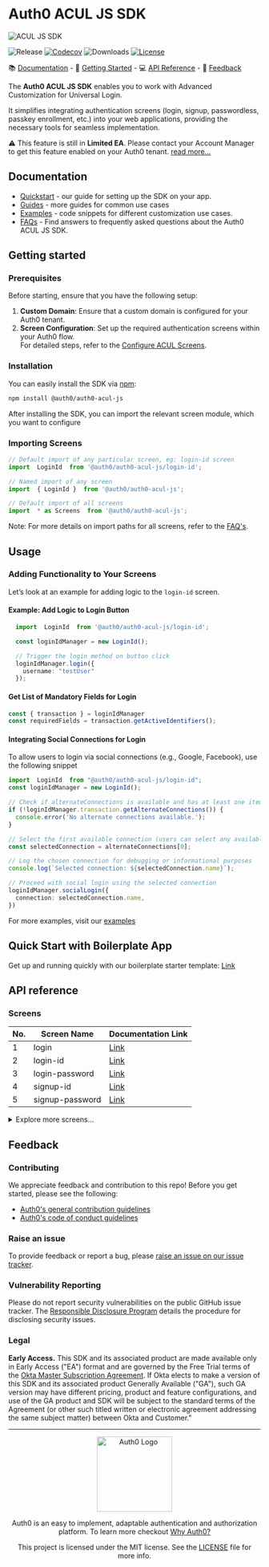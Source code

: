 # Auth0 ACUL JS SDK

![ACUL JS SDK](https://cdn.auth0.com/website/sdks/banners/auth0-acul-js-banner.png)

![Release](https://img.shields.io/npm/v/auth0-acul-js)
[![Codecov](https://img.shields.io/codecov/c/github/auth0/auth0-acul-js)](https://codecov.io/gh/auth0/auth0-acul-js)
![Downloads](https://img.shields.io/npm/dw/auth0-acul-js)
[![License](https://img.shields.io/:license-mit-blue.svg?style=flat)](https://opensource.org/licenses/MIT)

📚 [Documentation](#documentation) - 🚀 [Getting Started](#getting-started) - 💻 [API Reference](#api-reference) - 💬 [Feedback](#feedback)

The **Auth0 ACUL JS SDK** enables you to work with Advanced Customization for Universal Login.

It simplifies integrating authentication screens (login, signup, passwordless, passkey enrollment, etc.) into your web applications, providing the necessary tools for seamless implementation.

⚠ This feature is still in **Limited EA**. Please contact your Account Manager to get this feature enabled on your Auth0 tenant. [read more...](#legal)

##  Documentation

- [Quickstart](https://auth0.com/docs/customize/login-pages/advanced-customizations/getting-started/sdk-quickstart) - our guide for setting up the SDK on your app.
- [Guides](https://auth0.com/docs/customize/login-pages/advanced-customizations/screens) - more guides for common use cases
- [Examples](https://github.com/auth0/universal-login/tree/master/packages/auth0-acul-js/examples) - code snippets for different customization use cases.
- [FAQs](FAQ.md) - Find answers to frequently asked questions about the Auth0 ACUL JS SDK.

##  Getting started

### Prerequisites
Before starting, ensure that you have the following setup:

1. **Custom Domain**: Ensure that a custom domain is configured for your Auth0 tenant.
2. **Screen Configuration**: Set up the required authentication screens within your Auth0 flow.  
   For detailed steps, refer to the [Configure ACUL Screens](https://auth0.com/docs/customize/login-pages/advanced-customizations/getting-started/configure-acul-screens).

### Installation

You can easily install the SDK via [npm](https://npmjs.org):

```sh
npm install @auth0/auth0-acul-js
```


After installing the SDK, you can import the relevant screen module, which you want to configure

### Importing Screens

```js
// Default import of any particular screen, eg: login-id screen
import  LoginId  from '@auth0/auth0-acul-js/login-id'; 

// Named import of any screen
import  { LoginId }  from '@auth0/auth0-acul-js'; 

// Default import of all screens
import  * as Screens  from '@auth0/auth0-acul-js'; 

```
Note: For more details on import paths for all screens, refer to the [FAQ's](FAQ.md).

## Usage

### Adding Functionality to Your Screens

Let’s look at an example for adding logic to the `login-id` screen.

#### Example: Add Logic to Login Button
```typescript
  import  LoginId  from '@auth0/auth0-acul-js/login-id';

  const loginIdManager = new LoginId();

  // Trigger the login method on button click
  loginIdManager.login({
    username: "testUser"
  });
``` 

#### Get List of Mandatory Fields for Login
 ```typescript
 const { transaction } = loginIdManager
 const requiredFields = transaction.getActiveIdentifiers();
 ```

 #### Integrating Social Connections for Login
To allow users to login via social connections (e.g., Google, Facebook), use the following snippet

```typescript
import  LoginId  from "@auth0/auth0-acul-js/login-id";
const loginIdManager = new LoginId();

// Check if alternateConnections is available and has at least one item
if (!loginIdManager.transaction.getAlternateConnections()) {
  console.error('No alternate connections available.');
}

// Select the first available connection (users can select any available connection)
const selectedConnection = alternateConnections[0];

// Log the chosen connection for debugging or informational purposes
console.log(`Selected connection: ${selectedConnection.name}`);

// Proceed with social login using the selected connection
loginIdManager.socialLogin({
  connection: selectedConnection.name,
})
```
For more examples, visit our [examples](https://github.com/auth0/universal-login/blob/master/packages/auth0-acul-js/examples/login-id.md)

## Quick Start with Boilerplate App
Get up and running quickly with our boilerplate starter template: [Link](https://github.com/auth0/auth0-acul-react-boilerplate)

##  API reference
### Screens

| No. | Screen Name       | Documentation Link                                                                                      |
|--------|-------------------|-------------------------------------------------------------------------------------------|
| 1      | login             | [Link](https://auth0.github.io/universal-login/classes/Classes.Login.html)                 |
| 2      | login-id          | [Link](https://auth0.github.io/universal-login/classes/Classes.LoginId.html)              |
| 3      | login-password    | [Link](https://auth0.github.io/universal-login/classes/Classes.LoginPassword.html)         |
| 4      | signup-id         | [Link](https://auth0.github.io/universal-login/classes/Classes.SignupId.html)              |
| 5      | signup-password   | [Link](https://auth0.github.io/universal-login/classes/Classes.SignupPassword.html)        |

<details>
  <summary>Explore more screens...</summary>

| No. | Screen Name                                      | Documentation Link                                                                                                                        |
|--------|-------------------------------------------|-----------------------------------------------------------------------------------------------------------------------------|
| 6      | login-passwordless-email-code            | [Link](https://auth0.github.io/universal-login/classes/Classes.LoginPasswordlessEmailCode.html)                             |
| 7      | login-passwordless-sms-otp                | [Link](https://auth0.github.io/universal-login/classes/Classes.LoginPasswordlessSmsOtp.html)                                 |
| 8      | passkey-enrollment                        | [Link](https://auth0.github.io/universal-login/classes/Classes.PasskeyEnrollment.html)                                       |
| 9      | passkey-enrollment-local                  | [Link](https://auth0.github.io/universal-login/classes/Classes.PasskeyEnrollmentLocal.html)                                 |
| 10     | phone-identifier-enrollment               | [Link](https://auth0.github.io/universal-login/classes/Classes.PhoneIdentifierEnrollment.html)                               |
| 11     | phone-identifier-challenge                | [Link](https://auth0.github.io/universal-login/classes/Classes.PhoneIdentifierChallenge.html)                               |
| 12     | email-identifier-challenge                | [Link](https://auth0.github.io/universal-login/classes/Classes.EmailIdentifierChallenge.html)                               |
| 13     | interstitial-captcha                      | [Link](https://auth0.github.io/universal-login/classes/Classes.InterstitialCaptcha.html)                                     |
| 14     | reset-password-email                      | [Link](https://auth0.github.io/universal-login/classes/Classes.ResetPasswordEmail.html)                                     |
| 15     | reset-password-request                    | [Link](https://auth0.github.io/universal-login/classes/Classes.ResetPasswordRequest.html)                                   |
| 16     | reset-password                            | [Link](https://auth0.github.io/universal-login/classes/Classes.ResetPassword.html)                                         |
| 17     | reset-password-error                      | [Link](https://auth0.github.io/universal-login/classes/Classes.ResetPasswordError.html)                                     |
| 18     | reset-password-success                    | [Link](https://auth0.github.io/universal-login/classes/Classes.ResetPasswordSuccess.html)                                   |
| 19     | signup                                    | [Link](https://auth0.github.io/universal-login/classes/Classes.Signup.html)                                               |
| 20     | mfa-detect-browser-capabilities          | [Link](https://auth0.github.io/universal-login/classes/Classes.MfaDetectBrowserCapabilities.html)   |
| 21     | mfa-enroll-result          | [Link](https://auth0.github.io/universal-login/classes/Classes.MfaEnrollResult.html)   |
| 22     | mfa-begin-enroll-options                  | [Link](https://auth0.github.io/universal-login/classes/Classes.MfaBeginEnrollOptions.html)                                 |
| 23     | mfa-login-options          | [Link](https://auth0.github.io/universal-login/classes/Classes.MfaLoginOptions.html)   |
| 24     | mfa-push-enrollment-qr                    | [Link](https://auth0.github.io/universal-login/classes/Classes.MfaPushEnrollmentQr.html)                                  |
| 25     | mfa-push-welcome                          | [Link](https://auth0.github.io/universal-login/classes/Classes.MfaPushWelcome.html)                                        |
| 26     | mfa-push-challenge-push          | [Link](https://auth0.github.io/universal-login/classes/Classes.MfaPushChallengePush.html)   |
| 27     | mfa-push-list                             | [Link](https://auth0.github.io/universal-login/classes/Classes.MfaPushList.html)                                           |
| 28     | mfa-country-codes                         | [Link](https://auth0.github.io/universal-login/classes/Classes.MfaCountryCodes.html)                                       |
| 29     | mfa-sms-challenge                  |   [Link](https://auth0.github.io/universal-login/classes/Classes.MfaSmsChallenge.html)                                 |
| 30     | mfa-sms-enrollment                        | [Link](https://auth0.github.io/universal-login/classes/Classes.MfaSmsEnrollment.html)                                        |
| 31     | mfa-sms-list                  |   [Link](https://auth0.github.io/universal-login/classes/Classes.MfaSmsList.html)                                 |
| 32     | mfa-email-challenge          | [Link](https://auth0.github.io/universal-login/classes/Classes.MfaEmailChallenge.html)   |
| 33     | mfa-email-list          | [Link](https://auth0.github.io/universal-login/classes/Classes.MfaEmailList.html)   |
| 34     | mfa-otp-challenge          | [Link](https://auth0.github.io/universal-login/classes/Classes.MfaOtpChallenge.html)   |
| 35     | mfa-otp-enrollment-qr          | [Link](https://auth0.github.io/universal-login/classes/Classes.MfaOtpEnrollmentQr.html)   |
| 36     | reset-password-mfa-email-challenge          | [Link](https://auth0.github.io/universal-login/classes/Classes.ResetPasswordMfaEmailChallenge.html)   |
| 37     | reset-password-mfa-push-challenge-push          | [Link](https://auth0.github.io/universal-login/classes/Classes.ResetPasswordMfaPushChallengePush.html)   |
| 38     | reset-password-mfa-sms-challenge          | [Link](https://auth0.github.io/universal-login/classes/Classes.ResetPasswordMfaSmsChallenge.html)   |
| 39     | mfa-otp-enrollment-code          | [Link](https://auth0.github.io/universal-login/classes/Classes.MfaOtpEnrollmentCode.html)   |
| 40     | reset-password-mfa-otp-challenge          | [Link](https://auth0.github.io/universal-login/classes/Classes.ResetPasswordMfaOtpChallenge.html)   |
| 41     | reset-password-mfa-otp-challenge          | [Link](https://auth0.github.io/universal-login/classes/Classes.OrganizationSelection.html)   |
| 42     | organization-picker   | [Link](https://auth0.github.io/universal-login/classes/Classes.OrganizationPicker.html)        |

</details>





##  Feedback

### Contributing

We appreciate feedback and contribution to this repo! Before you get started, please see the following:

- [Auth0's general contribution guidelines](https://github.com/auth0/open-source-template/blob/master/GENERAL-CONTRIBUTING.md)
- [Auth0's code of conduct guidelines](https://github.com/auth0/open-source-template/blob/master/CODE-OF-CONDUCT.md)

### Raise an issue

To provide feedback or report a bug, please [raise an issue on our issue tracker](https://github.com/auth0/universal-login/issues).

### Vulnerability Reporting

Please do not report security vulnerabilities on the public GitHub issue tracker. The [Responsible Disclosure Program](https://auth0.com/responsible-disclosure-policy) details the procedure for disclosing security issues.

### Legal

**Early Access.** This SDK and its associated product are made available only in Early Access ("EA") format and are governed by the Free Trial terms of the [Okta Master Subscription Agreement](https://www.okta.com/agreements/#mastersubscriptionagreement). If Okta elects to make a version of this SDK and its associated product Generally Available ("GA"), such GA version may have different pricing, product and feature configurations, and use of the GA product and SDK will be subject to the standard terms of the Agreement (or other such titled written or electronic agreement addressing the same subject matter) between Okta and Customer."

---

<p align="center">
  <picture>
    <source media="(prefers-color-scheme: light)" srcset="https://cdn.auth0.com/website/sdks/logos/auth0_light_mode.png"   width="150">
    <source media="(prefers-color-scheme: dark)" srcset="https://cdn.auth0.com/website/sdks/logos/auth0_dark_mode.png" width="150">
    <img alt="Auth0 Logo" src="https://cdn.auth0.com/website/sdks/logos/auth0_light_mode.png" width="150">
  </picture>
</p>
<p align="center">Auth0 is an easy to implement, adaptable authentication and authorization platform. To learn more checkout <a href="https://auth0.com/why-auth0">Why Auth0?</a></p>
<p align="center">
This project is licensed under the MIT license. See the <a href="https://github.com/auth0/auth0.js/blob/master/LICENSE"> LICENSE</a> file for more info.</p>